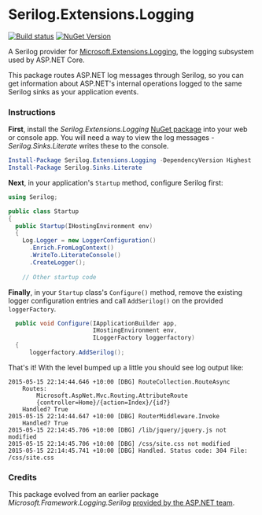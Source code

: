 # Serilog.Extensions.Logging 
[![Build status](https://ci.appveyor.com/api/projects/status/865nohxfiq1rnby0/branch/master?svg=true)](https://ci.appveyor.com/project/serilog/serilog-framework-logging/history) [![NuGet Version](http://img.shields.io/nuget/v/Serilog.Extensions.Logging.svg?style=flat)](https://www.nuget.org/packages/Serilog.Extensions.Logging/) 


A Serilog provider for [Microsoft.Extensions.Logging](https://www.nuget.org/packages/Microsoft.Extensions.Logging), the logging subsystem used by ASP.NET Core.

This package routes ASP.NET log messages through Serilog, so you can get information about ASP.NET's internal operations logged to the same Serilog sinks as your application events.

### Instructions

**First**, install the _Serilog.Extensions.Logging_ [NuGet package](https://www.nuget.org/packages/Serilog.Extensions.Logging) into your web or console app. You will need a way to view the log messages - _Serilog.Sinks.Literate_ writes these to the console.

```powershell
Install-Package Serilog.Extensions.Logging -DependencyVersion Highest
Install-Package Serilog.Sinks.Literate
```

**Next**, in your application's `Startup` method, configure Serilog first:

```csharp
using Serilog;

public class Startup
{
  public Startup(IHostingEnvironment env)
  {
    Log.Logger = new LoggerConfiguration()
      .Enrich.FromLogContext()
      .WriteTo.LiterateConsole()
      .CreateLogger();
      
    // Other startup code
```

**Finally**, in your `Startup` class's `Configure()` method, remove the existing logger configuration entries and
call `AddSerilog()` on the provided `loggerFactory`.

```csharp
  public void Configure(IApplicationBuilder app,
                        IHostingEnvironment env,
                        ILoggerFactory loggerfactory)
  {
      loggerfactory.AddSerilog();
```

That's it! With the level bumped up a little you should see log output like:

```
2015-05-15 22:14:44.646 +10:00 [DBG] RouteCollection.RouteAsync
	Routes: 
		Microsoft.AspNet.Mvc.Routing.AttributeRoute
		{controller=Home}/{action=Index}/{id?}
	Handled? True
2015-05-15 22:14:44.647 +10:00 [DBG] RouterMiddleware.Invoke
	Handled? True
2015-05-15 22:14:45.706 +10:00 [DBG] /lib/jquery/jquery.js not modified
2015-05-15 22:14:45.706 +10:00 [DBG] /css/site.css not modified
2015-05-15 22:14:45.741 +10:00 [DBG] Handled. Status code: 304 File: /css/site.css
```

### Credits

This package evolved from an earlier package _Microsoft.Framework.Logging.Serilog_ [provided by the ASP.NET team](https://github.com/aspnet/Logging/pull/182).
